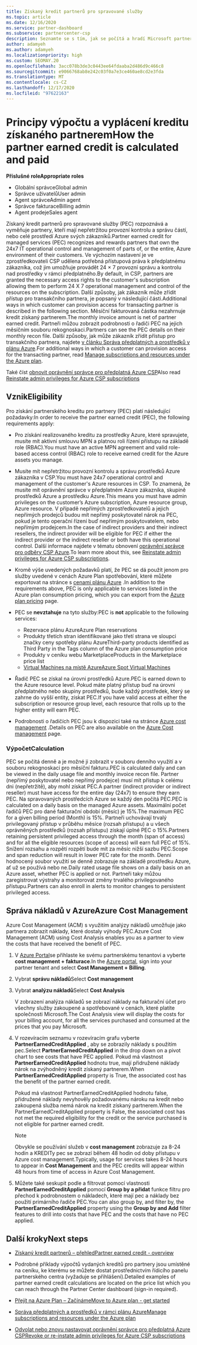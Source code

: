 ```yaml
---
title: Získaný kredit partnerů pro spravované služby
ms.topic: article
ms.date: 12/16/2020
ms.service: partner-dashboard
ms.subservice: partnercenter-csp
description: Seznamte se s tím, jak se počítá a hradí Microsoft partnerd Credit (PEC) pro spravované služby a jak zajistit, abyste měli nárok na to.
author: adamyeh
ms.author: adamyeh
ms.localizationpriority: high
ms.custom: SEOMAY.20
ms.openlocfilehash: 3acc078b3de3c0443ee64fdaaba2d486d9c466c8
ms.sourcegitcommit: e9066768ab8e242c03f0a7e3ce460ae8cd2e3fda
ms.translationtype: MT
ms.contentlocale: cs-CZ
ms.lasthandoff: 12/17/2020
ms.locfileid: "97622163"
---
```

# <a name="how-the-partner-earned-credit-is-calculated-and-paid"></a><span data-ttu-id="39f3e-103">Principy výpočtu a vyplácení kreditu získaného partnerem</span><span class="sxs-lookup"><span data-stu-id="39f3e-103">How the partner earned credit is calculated and paid</span></span>

<span data-ttu-id="39f3e-104">**Příslušné role**</span><span class="sxs-lookup"><span data-stu-id="39f3e-104">**Appropriate roles**</span></span>

- <span data-ttu-id="39f3e-105">Globální správce</span><span class="sxs-lookup"><span data-stu-id="39f3e-105">Global admin</span></span>
- <span data-ttu-id="39f3e-106">Správce uživatelů</span><span class="sxs-lookup"><span data-stu-id="39f3e-106">User admin</span></span>
- <span data-ttu-id="39f3e-107">Agent správce</span><span class="sxs-lookup"><span data-stu-id="39f3e-107">Admin agent</span></span>
- <span data-ttu-id="39f3e-108">Správce fakturace</span><span class="sxs-lookup"><span data-stu-id="39f3e-108">Billing admin</span></span>
- <span data-ttu-id="39f3e-109">Agent prodeje</span><span class="sxs-lookup"><span data-stu-id="39f3e-109">Sales agent</span></span>

<span data-ttu-id="39f3e-110">Získaný kredit partnerů pro spravované služby (PEC) rozpoznává a vyměňuje partnery, kteří mají nepřetržitou provozní kontrolu a správu částí, nebo celé prostředí Azure svých zákazníků.</span><span class="sxs-lookup"><span data-stu-id="39f3e-110">Partner earned credit for managed services (PEC) recognizes and rewards partners that own the 24x7 IT operational control and management of parts of, or the entire, Azure environment of their customers.</span></span> <span data-ttu-id="39f3e-111">Ve výchozím nastavení je ve zprostředkovateli CSP udělena potřebná přístupová práva k předplatnému zákazníka, což jim umožňuje provádět 24 × 7 provozní správu a kontrolu nad prostředky v rámci předplatného.</span><span class="sxs-lookup"><span data-stu-id="39f3e-111">By default, in CSP, partners are granted the necessary access rights to the customer's subscription allowing them to perform 24 X 7 operational management and control of the resources on the subscription.</span></span> <span data-ttu-id="39f3e-112">Další způsoby, jak zákazník může zřídit přístup pro transakčního partnera, je popsaný v následující části.</span><span class="sxs-lookup"><span data-stu-id="39f3e-112">Additional ways in which customer can provision access for transacting partner is described in the following section.</span></span> <span data-ttu-id="39f3e-113">Měsíční fakturovaná částka nezahrnuje kredit získaný partnerem.</span><span class="sxs-lookup"><span data-stu-id="39f3e-113">The monthly invoice amount is net of partner earned credit.</span></span> <span data-ttu-id="39f3e-114">Partneři můžou zobrazit podrobnosti o řadiči PEC na jejich měsíčním souboru rekognoskaci.</span><span class="sxs-lookup"><span data-stu-id="39f3e-114">Partners can see the PEC details on their monthly recon file.</span></span> <span data-ttu-id="39f3e-115">Další způsoby, jak může zákazník zřídit přístup pro transakčního partnera, najdete [v článku Správa předplatných a prostředků v plánu Azure](azure-plan-manage.md).</span><span class="sxs-lookup"><span data-stu-id="39f3e-115">For additional ways in which a customer can provision access for the transacting partner, read [Manage subscriptions and resources under the Azure plan](azure-plan-manage.md).</span></span>

<span data-ttu-id="39f3e-116">Také číst [obnovit oprávnění správce pro předplatná Azure CSP](revoke-reinstate-csp.md)</span><span class="sxs-lookup"><span data-stu-id="39f3e-116">Also read [Reinstate admin privileges for Azure CSP subscriptions](revoke-reinstate-csp.md)</span></span>

## <a name="eligibility"></a><span data-ttu-id="39f3e-117">Vznik</span><span class="sxs-lookup"><span data-stu-id="39f3e-117">Eligibility</span></span>

<span data-ttu-id="39f3e-118">Pro získání partnerského kreditu pro partnery (PEC) platí následující požadavky:</span><span class="sxs-lookup"><span data-stu-id="39f3e-118">In order to receive the partner earned credit (PEC), the following requirements apply:</span></span> 

- <span data-ttu-id="39f3e-119">Pro získání realizovaného kreditu za prostředky Azure, které spravujete, musíte mít aktivní smlouvu MPN a platnou roli řízení přístupu na základě role (RBAC).</span><span class="sxs-lookup"><span data-stu-id="39f3e-119">You must have an active MPN agreement and valid role-based access control (RBAC) role to receive earned credit for the Azure assets you manage.</span></span>

- <span data-ttu-id="39f3e-120">Musíte mít nepřetržitou provozní kontrolu a správu prostředků Azure zákazníka v CSP.</span><span class="sxs-lookup"><span data-stu-id="39f3e-120">You must have 24x7 operational control and management of the customer's Azure resources in CSP.</span></span> <span data-ttu-id="39f3e-121">To znamená, že musíte mít oprávnění správce v předplatném Azure zákazníka, skupině prostředků Azure a prostředku Azure.</span><span class="sxs-lookup"><span data-stu-id="39f3e-121">This means you must have admin privileges on the customer’s Azure subscription, Azure resource group, Azure resource.</span></span> <span data-ttu-id="39f3e-122">V případě nepřímých zprostředkovatelů a jejich nepřímých prodejců budou mít nepřímý poskytovatel nárok na PEC, pokud je tento operační řízení buď nepřímým poskytovatelem, nebo nepřímým prodejcem.</span><span class="sxs-lookup"><span data-stu-id="39f3e-122">In the case of indirect providers and their indirect resellers, the indirect provider will be eligible for PEC if either the indirect provider or the indirect reseller or both have this operational control.</span></span> <span data-ttu-id="39f3e-123">Další informace najdete v tématu obnovení [oprávnění správce pro odběry CSP Azure](https://docs.microsoft.com/partner-center/revoke-reinstate-csp).</span><span class="sxs-lookup"><span data-stu-id="39f3e-123">To learn more about this, see [Reinstate admin privileges for Azure CSP subscriptions](https://docs.microsoft.com/partner-center/revoke-reinstate-csp).</span></span>

- <span data-ttu-id="39f3e-124">Kromě výše uvedených požadavků platí, že PEC se dá použít jenom pro služby uvedené v cenách Azure Plan spotřebování, které můžete exportovat na stránce s [cenami plánu Azure](https://partner.microsoft.com/commerce/sales) .</span><span class="sxs-lookup"><span data-stu-id="39f3e-124">In addition to the requirements above, PEC is only applicable to services listed in the Azure plan consumption pricing, which you can export from the [Azure plan pricing](https://partner.microsoft.com/commerce/sales) page.</span></span>

- <span data-ttu-id="39f3e-125">PEC se **nevztahuje** na tyto služby:</span><span class="sxs-lookup"><span data-stu-id="39f3e-125">PEC is **not** applicable to the following services:</span></span>
    - <span data-ttu-id="39f3e-126">Rezervace plánu Azure</span><span class="sxs-lookup"><span data-stu-id="39f3e-126">Azure Plan reservations</span></span>
    - <span data-ttu-id="39f3e-127">Produkty třetích stran identifikované jako třetí strana ve sloupci značky ceny spotřeby plánu Azure</span><span class="sxs-lookup"><span data-stu-id="39f3e-127">Third-party products identified as Third Party in the Tags column of the Azure plan consumption price</span></span>
    - <span data-ttu-id="39f3e-128">Produkty v ceníku webu Marketplace</span><span class="sxs-lookup"><span data-stu-id="39f3e-128">Products in the Marketplace price list</span></span>
    - [<span data-ttu-id="39f3e-129">Virtual Machines na místě Azure</span><span class="sxs-lookup"><span data-stu-id="39f3e-129">Azure Spot Virtual Machines</span></span>](https://partner.microsoft.com/resources/collection/azure-spot-in-csp#/)

- <span data-ttu-id="39f3e-130">Řadič PEC se získal na úrovni prostředků Azure.</span><span class="sxs-lookup"><span data-stu-id="39f3e-130">PEC is earned down to the Azure resource level.</span></span> <span data-ttu-id="39f3e-131">Pokud máte platný přístup buď na úrovni předplatného nebo skupiny prostředků, bude každý prostředek, který se zahrne do vyšší entity, získat PEC.</span><span class="sxs-lookup"><span data-stu-id="39f3e-131">If you have valid access at either the subscription or resource group level, each resource that rolls up to the higher entity will earn PEC.</span></span>

- <span data-ttu-id="39f3e-132">Podrobnosti o řadičích PEC jsou k dispozici také na stránce [Azure cost management](https://docs.microsoft.com/azure/cost-management-billing/costs/get-started-partners) .</span><span class="sxs-lookup"><span data-stu-id="39f3e-132">Details on PEC are also available on the [Azure Cost management](https://docs.microsoft.com/azure/cost-management-billing/costs/get-started-partners) page.</span></span>

### <a name="calculation"></a><span data-ttu-id="39f3e-133">Výpočet</span><span class="sxs-lookup"><span data-stu-id="39f3e-133">Calculation</span></span>

<span data-ttu-id="39f3e-134">PEC se počítá denně a je možné ji zobrazit v souboru denního využití a v souboru rekognoskaci pro měsíční fakturu.</span><span class="sxs-lookup"><span data-stu-id="39f3e-134">PEC is calculated daily and can be viewed in the daily usage file and monthly invoice recon file.</span></span> <span data-ttu-id="39f3e-135">Partner (nepřímý poskytovatel nebo nepřímý prodejce) musí mít přístup k celému dni (nepřetržitě), aby mohl získat PEC.</span><span class="sxs-lookup"><span data-stu-id="39f3e-135">A partner (indirect provider or indirect reseller) must have access for the entire day (24x7) to ensure they earn PEC.</span></span> <span data-ttu-id="39f3e-136">Na spravovaných prostředcích Azure se každý den počítá PEC.</span><span class="sxs-lookup"><span data-stu-id="39f3e-136">PEC is calculated on a daily basis on the managed Azure assets.</span></span> <span data-ttu-id="39f3e-137">Maximální počet řadičů PEC pro dané fakturační období (měsíc) je 15%.</span><span class="sxs-lookup"><span data-stu-id="39f3e-137">The maximum PEC for a given billing period (Month) is 15%.</span></span> <span data-ttu-id="39f3e-138">Partneři uchovávají trvalý privilegovaný přístup v průběhu měsíce (rozsah přístupu) a u všech oprávněných prostředků (rozsah přístupu) získají úplné PEC o 15%.</span><span class="sxs-lookup"><span data-stu-id="39f3e-138">Partners retaining persistent privileged access through the month (span of access) and for all the eligible resources (scope of access) will earn full PEC of 15%.</span></span> <span data-ttu-id="39f3e-139">Snížení rozsahu a rozpětí rozpětí bude mít za měsíc nižší sazbu PEC.</span><span class="sxs-lookup"><span data-stu-id="39f3e-139">Scope and span reduction will result in lower PEC rate for the month.</span></span> <span data-ttu-id="39f3e-140">Denní hodnocený soubor využití se denně zobrazuje na základě prostředku Azure, ať už se používá nebo ne.</span><span class="sxs-lookup"><span data-stu-id="39f3e-140">Daily rated usage file shows on a daily basis on an Azure asset, whether PEC is applied or not.</span></span> <span data-ttu-id="39f3e-141">Partneři taky můžou zaregistrovat výstrahy a monitorovat změny trvalého privilegovaného přístupu.</span><span class="sxs-lookup"><span data-stu-id="39f3e-141">Partners can also enroll in alerts to monitor changes to persistent privileged access.</span></span>

## <a name="azure-cost-management"></a><span data-ttu-id="39f3e-142">Správa nákladů v Azure</span><span class="sxs-lookup"><span data-stu-id="39f3e-142">Azure Cost Management</span></span>

<span data-ttu-id="39f3e-143">Azure Cost Management (ACM) s využitím analýzy nákladů umožňuje jako partnera zobrazit náklady, které dostaly výhody PEC.</span><span class="sxs-lookup"><span data-stu-id="39f3e-143">Azure Cost Management (ACM) using Cost Analysis enables you as a partner to view the costs that have received the benefit of PEC.</span></span>  

1. <span data-ttu-id="39f3e-144">V [Azure Portal](https://portal.azure.com)se přihlaste ke svému partnerskému tenantovi a vyberte **cost management + fakturace**.</span><span class="sxs-lookup"><span data-stu-id="39f3e-144">In the [Azure portal](https://portal.azure.com), sign into your partner tenant and select **Cost Management + Billing**.</span></span>

2. <span data-ttu-id="39f3e-145">Vybrat **správu nákladů**</span><span class="sxs-lookup"><span data-stu-id="39f3e-145">Select **Cost management**</span></span>

3. <span data-ttu-id="39f3e-146">Vybrat **analýzu nákladů**</span><span class="sxs-lookup"><span data-stu-id="39f3e-146">Select **Cost Analysis**</span></span>

   <span data-ttu-id="39f3e-147">V zobrazení analýza nákladů se zobrazí náklady na fakturační účet pro všechny služby zakoupené a spotřebované v cenách, které platíte společnosti Microsoft.</span><span class="sxs-lookup"><span data-stu-id="39f3e-147">The Cost Analysis view will display the costs for your billing account, for all the services purchased and consumed at the prices that you pay Microsoft.</span></span>

4. <span data-ttu-id="39f3e-148">V rozevíracím seznamu v rozevíracím grafu vyberte **PartnerEarnedCreditApplied** , aby se zobrazily náklady s použitím pec.</span><span class="sxs-lookup"><span data-stu-id="39f3e-148">Select **PartnerEarnedCreditApplied** in the drop down on a pivot chart to see costs that have PEC applied.</span></span> <span data-ttu-id="39f3e-149">Pokud má vlastnost **PartnerEarnedCreditApplied** hodnotu true, mají přidružené náklady nárok na zvýhodněný kredit získaný partnerem.</span><span class="sxs-lookup"><span data-stu-id="39f3e-149">When **PartnerEarnedCreditApplied** property is True, the associated cost has the benefit of the partner earned credit.</span></span> 

   <span data-ttu-id="39f3e-150">Pokud má vlastnost PartnerEarnedCreditApplied hodnotu false, přidružené náklady nevyhověly požadovanému nároku na kredit nebo zakoupená služba nemá nárok na kredit získaný partnerem.</span><span class="sxs-lookup"><span data-stu-id="39f3e-150">When the PartnerEarnedCreditApplied property is False, the associated cost has not met the required eligibility for the credit or the service purchased is not eligible for partner earned credit.</span></span>

   >[!NOTE] 
   ><span data-ttu-id="39f3e-151">Obvykle se používání služeb v **cost management** zobrazuje za 8-24 hodin a KREDITy pec se zobrazí během 48 hodin od doby přístupu v Azure cost management.</span><span class="sxs-lookup"><span data-stu-id="39f3e-151">Typically, usage for services takes 8-24 hours to appear in **Cost Management** and the PEC credits will appear within 48 hours from time of access in Azure Cost Management.</span></span>

5. <span data-ttu-id="39f3e-152">Můžete také seskupit podle a filtrovat pomocí vlastnosti **PartnerEarnedCreditApplied** pomocí **Group by a přidat** funkce filtru pro přechod k podrobnostem o nákladech, které mají pec a náklady bez použití primárního řadiče PEC.</span><span class="sxs-lookup"><span data-stu-id="39f3e-152">You can also group by, and filter by, the **PartnerEarnedCreditApplied** property using the **Group by and Add** filter features to drill into costs that have PEC and the costs that have no PEC applied.</span></span>

## <a name="next-steps"></a><span data-ttu-id="39f3e-153">Další kroky</span><span class="sxs-lookup"><span data-stu-id="39f3e-153">Next steps</span></span>

- [<span data-ttu-id="39f3e-154">Získaný kredit partnerů – přehled</span><span class="sxs-lookup"><span data-stu-id="39f3e-154">Partner earned credit - overview</span></span>](partner-earned-credit.md)

- <span data-ttu-id="39f3e-155">Podrobné příklady výpočtů vydaných kreditů pro partnery jsou umístěné na ceníku, ke kterému se můžete dostat prostřednictvím řídicího panelu partnerského centra (vyžaduje se přihlášení).</span><span class="sxs-lookup"><span data-stu-id="39f3e-155">Detailed examples of partner earned credit calculations are located on the price list which you can reach through the Partner Center dashboard (sign-in required).</span></span>

- [<span data-ttu-id="39f3e-156">Přejít na Azure Plan – Začínáme</span><span class="sxs-lookup"><span data-stu-id="39f3e-156">Move to Azure plan - get started</span></span>](azure-plan-get-started.md)

- [<span data-ttu-id="39f3e-157">Správa předplatných a prostředků v rámci plánu Azure</span><span class="sxs-lookup"><span data-stu-id="39f3e-157">Manage subscriptions and resources under the Azure plan</span></span>](azure-plan-manage.md)

- [<span data-ttu-id="39f3e-158">Odvolat nebo znovu nastavovat oprávnění správce pro předplatná Azure CSP</span><span class="sxs-lookup"><span data-stu-id="39f3e-158">Revoke or re-instate admin privileges for Azure CSP subscriptions</span></span>](revoke-reinstate-csp.md)
